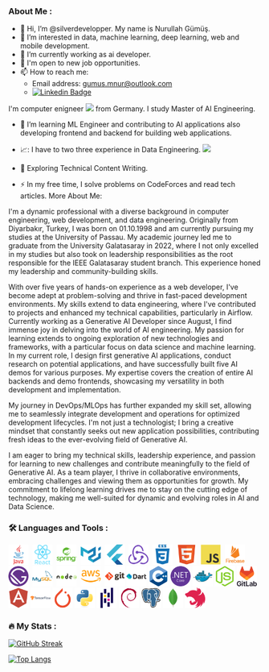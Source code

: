 ### About Me :
- 👋 Hi, I’m @silverdevelopper. My name is Nurullah Gümüş.
- 👀 I’m interested in data, machine learning, deep learning, web and mobile development. 
- 🌱 I’m currently working as ai developer.
- 💞️ I'm open to new job opportunities.
- 📫 How to reach me:
  - Email address: gumus.mnur@outlook.com
  - [![Linkedin Badge](https://img.shields.io/badge/-ngumus1-blue?style=flat&logo=Linkedin&logoColor=white)](https://www.linkedin.com/in/ngumus1/)

I'm computer enigneer <img src="https://media.giphy.com/media/WUlplcMpOCEmTGBtBW/giphy.gif" width="30"> from Germany. I study Master of AI Engineering.
- :telescope: I’m learning ML Engineer and contributing to AI applications also developing frontend and backend for building web applications.
- 📈: I have to two three experience in Data Engineering. <img src= "https://media3.giphy.com/media/G1ifnX4d5tYFACktp9/giphy.gif?cid=ecf05e47xin32mi1oepljo4nlw52r8zmnxkra7rzddu66mts&rid=giphy.gif&ct=g" width="100px" />
- :seedling: Exploring Technical Content Writing.

- :zap: In my free time, I solve problems on CodeForces and read tech articles.
More About Me:

I'm a dynamic professional with a diverse background in computer engineering, web development, and data engineering. Originally from Diyarbakır, Turkey, I was born on 01.10.1998 and am currently pursuing my studies at the University of Passau.
My academic journey led me to graduate from the University Galatasaray in 2022, where I not only excelled in my studies but also took on leadership responsibilities as the root responsible for the IEEE Galatasaray student branch. This experience honed my leadership and community-building skills.

With over five years of hands-on experience as a web developer, I've become adept at problem-solving and thrive in fast-paced development environments. My skills extend to data engineering, where I've contributed to projects and enhanced my technical capabilities, particularly in Airflow.
Currently working as a Generative AI Developer since August, I find immense joy in delving into the world of AI engineering. My passion for learning extends to ongoing exploration of new technologies and frameworks, with a particular focus on data science and machine learning.
In my current role, I design first generative AI applications, conduct research on potential applications, and have successfully built five AI demos for various purposes. My expertise covers the creation of entire AI backends and demo frontends, showcasing my versatility in both development and implementation.

My journey in DevOps/MLOps has further expanded my skill set, allowing me to seamlessly integrate development and operations for optimized development lifecycles. I'm not just a technologist; I bring a creative mindset that constantly seeks out new application possibilities, contributing fresh ideas to the ever-evolving field of Generative AI.

I am eager to bring my technical skills, leadership experience, and passion for learning to new challenges and contribute meaningfully to the field of Generative AI. As a team player, I thrive in collaborative environments, embracing challenges and viewing them as opportunities for growth. My commitment to lifelong learning drives me to stay on the cutting edge of technology, making me well-suited for dynamic and evolving roles in AI and Data Science.

### :hammer_and_wrench: Languages and Tools :
<div>
  <img src="https://github.com/devicons/devicon/blob/master/icons/java/java-original-wordmark.svg" title="Java" alt="Java" width="40" height="40"/>&nbsp;
  <img src="https://github.com/devicons/devicon/blob/master/icons/react/react-original-wordmark.svg" title="React" alt="React" width="40" height="40"/>&nbsp;
  <img src="https://github.com/devicons/devicon/blob/master/icons/spring/spring-original-wordmark.svg" title="Spring" alt="Spring" width="40" height="40"/>&nbsp;
  <img src="https://github.com/devicons/devicon/blob/master/icons/materialui/materialui-original.svg" title="Material UI" alt="Material UI" width="40" height="40"/>&nbsp;
  <img src="https://github.com/devicons/devicon/blob/master/icons/flutter/flutter-original.svg" title="Flutter" alt="Flutter" width="40" height="40"/>&nbsp;
  <img src="https://github.com/devicons/devicon/blob/master/icons/redux/redux-original.svg" title="Redux" alt="Redux " width="40" height="40"/>&nbsp;
  <img src="https://github.com/devicons/devicon/blob/master/icons/css3/css3-plain-wordmark.svg"  title="CSS3" alt="CSS" width="40" height="40"/>&nbsp;
  <img src="https://github.com/devicons/devicon/blob/master/icons/html5/html5-original.svg" title="HTML5" alt="HTML" width="40" height="40"/>&nbsp;
  <img src="https://github.com/devicons/devicon/blob/master/icons/javascript/javascript-original.svg" title="JavaScript" alt="JavaScript" width="40" height="40"/>&nbsp;
  <img src="https://github.com/devicons/devicon/blob/master/icons/firebase/firebase-plain-wordmark.svg" title="Firebase" alt="Firebase" width="40" height="40"/>&nbsp;
  <img src="https://github.com/devicons/devicon/blob/master/icons/gatsby/gatsby-original.svg" title="Gatsby"  alt="Gatsby" width="40" height="40"/>&nbsp;
  <img src="https://github.com/devicons/devicon/blob/master/icons/mysql/mysql-original-wordmark.svg" title="MySQL"  alt="MySQL" width="40" height="40"/>&nbsp;
  <img src="https://github.com/devicons/devicon/blob/master/icons/nodejs/nodejs-original-wordmark.svg" title="NodeJS" alt="NodeJS" width="40" height="40"/>&nbsp;
  <img src="https://github.com/devicons/devicon/blob/master/icons/amazonwebservices/amazonwebservices-plain-wordmark.svg" title="AWS" alt="AWS" width="40" height="40"/>&nbsp;
  <img src="https://github.com/devicons/devicon/blob/master/icons/git/git-original-wordmark.svg" title="Git" **alt="Git" width="40" height="40"/>
  <img src="https://github.com/devicons/devicon/blob/master/icons/dart/dart-original-wordmark.svg" title="Git" **alt="Git" width="40" height="40"/>
  <img src="https://github.com/devicons/devicon/blob/master/icons/cplusplus/cplusplus-original.svg" title="Git" **alt="Git" width="40" height="40"/>
  <img src="https://github.com/devicons/devicon/blob/master/icons/dotnetcore/dotnetcore-original.svg" title="Git" **alt="Git" width="40" height="40"/>
  <img src="https://github.com/devicons/devicon/blob/master/icons/docker/docker-original.svg" title="Git" **alt="Git" width="40" height="40"/>
  <img src="https://github.com/devicons/devicon/blob/master/icons/nodejs/nodejs-original.svg" title="Git" **alt="Git" width="40" height="40"/>
  <img src="https://github.com/devicons/devicon/blob/master/icons/gitlab/gitlab-original-wordmark.svg" title="Git" **alt="Git" width="40" height="40"/>
  <img src="https://github.com/devicons/devicon/blob/master/icons/angularjs/angularjs-plain.svg" title="Git" **alt="Git" width="40" height="40"/>
  <img src="https://github.com/devicons/devicon/blob/master/icons/tensorflow/tensorflow-original-wordmark.svg" title="Git" **alt="Git" width="40" height="40"/>
  <img src="https://github.com/devicons/devicon/blob/master/icons/pytorch/pytorch-original.svg" title="Git" **alt="Git" width="40" height="40"/>
  <img src="https://github.com/devicons/devicon/blob/master/icons/python/python-original.svg" title="Git" **alt="Git" width="40" height="40"/>
  <img src="https://github.com/devicons/devicon/blob/master/icons/pandas/pandas-original.svg" title="Git" **alt="Git" width="40" height="40"/>
  <img src="https://github.com/devicons/devicon/blob/master/icons/debian/debian-original.svg" title="Git" **alt="Git" width="40" height="40"/>
  <img src="https://github.com/devicons/devicon/blob/master/icons/postgresql/postgresql-original.svg"  width="40" height="40"/>
  <img src="https://github.com/devicons/devicon/blob/master/icons/mongodb/mongodb-original.svg" width="40" height="40"/>
  <img src="https://github.com/devicons/devicon/blob/master/icons/nestjs/nestjs-plain.svg"   width="40" height="40"/> 
</div>

### :fire: My Stats :
[![GitHub Streak](http://github-readme-streak-stats.herokuapp.com?user=silverdevelopper&theme=dark&background=000000)](https://git.io/streak-stats)


[![Top Langs](https://github-readme-stats.vercel.app/api/top-langs/?username=silverdevelopper&layout=compact&theme=vision-friendly-dark)](https://github.com/anuraghazra/github-readme-stats)

<!---
silverdevelopper/silverdevelopper is a ✨ special ✨ repository because its `README.md` (this file) appears on your GitHub profile.
You can click the Preview link to take a look at your changes.
--->
